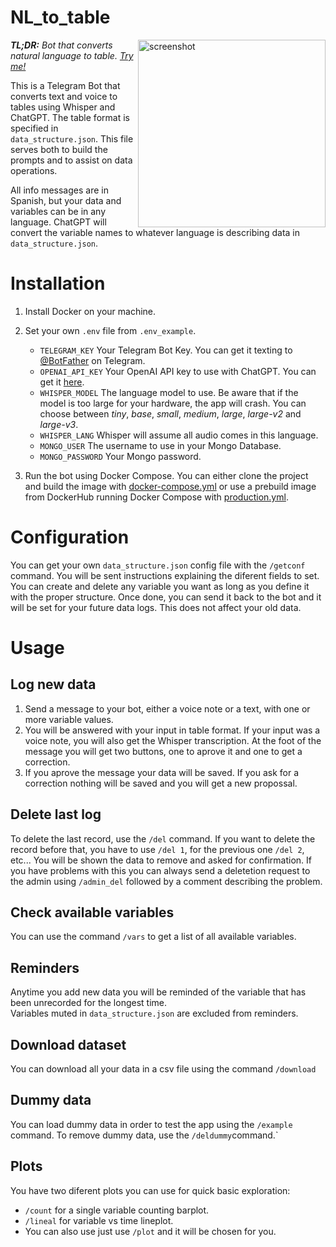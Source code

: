 # NL_to_table
<a href="https://t.me/cuadriculado_bot">
  <img align="right" alt="screenshot" width=300 src=https://user.fm/files/v2-dab74f4abda8606e73c20fb1cdd73c96/nl_to_table_screenshot.jpg>
</a>

_**TL;DR:** Bot that converts natural language to table. [Try me!](https://t.me/cuadriculado_bot)_

This is a Telegram Bot that converts text and voice to tables using Whisper and ChatGPT. The table format is specified in `data_structure.json`. This file serves both to build the prompts and to assist on data operations.

All info messages are in Spanish, but your data and variables can be in any language. ChatGPT will convert the variable names to whatever language is describing data in `data_structure.json`.

# Installation
1. Install Docker on your machine.
2. Set your own `.env` file from `.env_example`.
      - `TELEGRAM_KEY` Your Telegram Bot Key. You can get it texting to [@BotFather](https://t.me/BotFather) on Telegram.
      - `OPENAI_API_KEY` Your OpenAI API key to use with ChatGPT. You can get it [here](https://platform.openai.com/account/api-keys).
      - `WHISPER_MODEL` The language model to use. Be aware that if the model is too large for your hardware, the app will crash. You can choose between _tiny_, _base_, _small_, _medium_, _large_, _large-v2_ and _large-v3_.
      - `WHISPER_LANG` Whisper will assume all audio comes in this language.
      - `MONGO_USER` The username to use in your Mongo Database.
      - `MONGO_PASSWORD` Your Mongo password.

3. Run the bot using Docker Compose. You can either clone the project and build the image with [docker-compose.yml](https://github.com/jueves/NL_to_table/blob/main/docker-compose.yml) or use a prebuild image from DockerHub running Docker Compose with [production.yml](https://github.com/jueves/NL_to_table/blob/main/docker/production.yml).

# Configuration
You can get your own `data_structure.json` config file with the `/getconf` command. You will be sent instructions explaining the diferent fields to set. You can create and delete any variable you want as long as you define it with the proper structure. Once done, you can send it back to the bot and it will be set for your future data logs. This does not affect your old data.

# Usage
## Log new data
1. Send a message to your bot, either a voice note or a text, with one or more variable values.
2. You will be answered with your input in table format. If your input was a voice note, you will also get the Whisper transcription. At the foot of the message you will get two buttons, one to aprove it and one to get a correction.
3. If you aprove the message your data will be saved. If you ask for a correction nothing will be saved and you will get a new propossal.

## Delete last log
To delete the last record, use the `/del` command. If you want to delete the record before that, you have to use `/del 1`, for the previous one `/del 2`, etc... You will be shown the data to remove and asked for confirmation.
If you have problems with this you can always send a deletetion request to the admin using `/admin_del` followed by a comment describing the problem.

## Check available variables
You can use the command `/vars` to get a list of all available variables.

## Reminders
Anytime you add new data you will be reminded of the variable that has been unrecorded for the longest time.  
Variables muted in `data_structure.json` are excluded from reminders.

## Download dataset
You can download all your data in a csv file using the command `/download`

## Dummy data
You can load dummy data in order to test the app using the `/example` command. To remove dummy data, use the `/deldummy`command.`

## Plots
You have two diferent plots you can use for quick basic exploration:
- `/count` for a single variable counting barplot.
- `/lineal` for variable vs time lineplot.
- You can also use just use `/plot` and it will be chosen for you.
